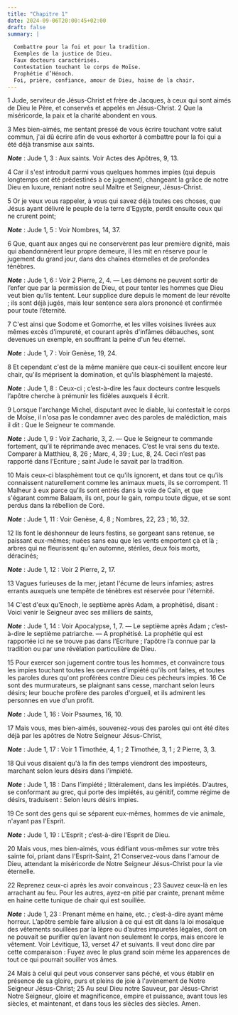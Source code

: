 ```yaml
---
title: "Chapitre 1"
date: 2024-09-06T20:00:45+02:00
draft: false
summary: |
  
  Combattre pour la foi et pour la tradition.
  Exemples de la justice de Dieu.
  Faux docteurs caractérisés.
  Contestation touchant le corps de Moïse.
  Prophétie d’Hénoch.
  Foi, prière, confiance, amour de Dieu, haine de la chair.
---
```



1 Jude, serviteur de Jésus-Christ et frère de Jacques, à ceux qui sont aimés de Dieu le Père, et conservés et appelés en Jésus-Christ. 2 Que la miséricorde, la paix et la charité abondent en vous.


3 Mes bien-aimés, me sentant pressé de vous écrire touchant votre salut commun, j'ai dû écrire afin de vous exhorter à combattre pour la foi qui a été déjà transmise aux saints.

***Note*** :  Jude 1, 3 : Aux saints. Voir Actes des Apôtres, 9, 13.

4 Car il s'est introduit parmi vous quelques hommes impies (qui depuis longtemps ont été prédestinés à ce jugement), changeant la grâce de notre Dieu en luxure, reniant notre seul Maître et Seigneur, Jésus-Christ.


5 Or je veux vous rappeler, à vous qui savez déjà toutes ces choses, que Jésus ayant délivré le peuple de la terre d'Egypte, perdit ensuite ceux qui ne crurent point;

***Note*** :  Jude 1, 5 : Voir Nombres, 14, 37.

6 Que, quant aux anges qui ne conservèrent pas leur première dignité, mais qui abandonnèrent leur propre demeure, il les mit en réserve pour le jugement du grand jour, dans des chaînes éternelles et de profondes ténèbres.

***Note*** :  Jude 1, 6 : Voir 2 Pierre, 2, 4. ― Les démons ne peuvent sortir de l’enfer que par la permission de Dieu, et pour tenter les hommes que Dieu veut bien qu’ils tentent. Leur supplice dure depuis le moment de leur révolte ; ils sont déjà jugés, mais leur sentence sera alors prononcé et confirmée pour toute l’éternité.

7 C'est ainsi que Sodome et Gomorrhe, et les villes voisines livrées aux mêmes excès d'impureté, et courant après d'infâmes débauches, sont devenues un exemple, en souffrant la peine d'un feu éternel.

***Note*** :  Jude 1, 7 : Voir Genèse, 19, 24.


8 Et cependant c'est de la même manière que ceux-ci souillent encore leur chair, qu'ils méprisent la domination, et qu'ils blasphèment la majesté.

***Note*** :  Jude 1, 8 : Ceux-ci ; c’est-à-dire les faux docteurs contre lesquels l’apôtre cherche à prémunir les fidèles auxquels il écrit.

9 Lorsque l'archange Michel, disputant avec le diable, lui contestait le corps de Moïse, il n'osa pas le condamner avec des paroles de malédiction, mais il dit : Que le Seigneur te commande.

***Note*** :  Jude 1, 9 : Voir Zacharie, 3, 2. ― Que le Seigneur te commande fortement, qu’il te réprimande avec menaces. C’est le vrai sens du texte. Comparer à Matthieu, 8, 26 ; Marc, 4, 39 ; Luc, 8, 24. Ceci n’est pas rapporté dans l’Ecriture ; saint Jude le savait par la tradition.

10 Mais ceux-ci blasphèment tout ce qu'ils ignorent, et dans tout ce qu'ils connaissent naturellement comme les animaux muets, ils se corrompent. 11 Malheur à eux parce qu'ils sont entrés dans la voie de Caïn, et que s'égarant comme Balaam, ils ont, pour le gain, rompu toute digue, et se sont perdus dans la rébellion de Coré.

***Note*** :  Jude 1, 11 : Voir Genèse, 4, 8 ; Nombres, 22, 23 ; 16, 32.


12 Ils font le déshonneur de leurs festins, se gorgeant sans retenue, se paissant eux-mêmes; nuées sans eau que les vents emportent çà et là ; arbres qui ne fleurissent qu'en automne, stériles, deux fois morts, déracinés;

***Note*** :  Jude 1, 12 : Voir 2 Pierre, 2, 17.

13 Vagues furieuses de la mer, jetant l'écume de leurs infamies; astres errants auxquels une tempête de ténèbres est réservée pour l'éternité.


14 C'est d'eux qu'Enoch, le septième après Adam, a prophétisé, disant : Voici venir le Seigneur avec ses milliers de saints,

***Note*** :  Jude 1, 14 : Voir Apocalypse, 1, 7. ― Le septième après Adam ; c’est-à-dire le septième patriarche. ― A prophétisé. La prophétie qui est rapportée ici ne se trouve pas dans l’Ecriture ; l’apôtre l’a connue par la tradition ou par une révélation particulière de Dieu.

15 Pour exercer son jugement contre tous les hommes, et convaincre tous les impies touchant toutes les oeuvres d'impiété qu'ils ont faites, et toutes les paroles dures qu'ont proférées contre Dieu ces pécheurs impies. 16 Ce sont des murmurateurs, se plaignant sans cesse, marchant selon leurs désirs; leur bouche profère des paroles d'orgueil, et ils admirent les personnes en vue d'un profit.

***Note*** :  Jude 1, 16 : Voir Psaumes, 16, 10.


17 Mais vous, mes bien-aimés, souvenez-vous des paroles qui ont été dites déjà par les apôtres de Notre Seigneur Jésus-Christ,

***Note*** :  Jude 1, 17 : Voir 1 Timothée, 4, 1 ; 2 Timothée, 3, 1 ; 2 Pierre, 3, 3.

18 Qui vous disaient qu'à la fin des temps viendront des imposteurs, marchant selon leurs désirs dans l'impiété.

***Note*** :  Jude 1, 18 : Dans l’impiété ; littéralement, dans les impiétés. D’autres, se conformant au grec, qui porte des impiétés, au génitif, comme régime de désirs, traduisent : Selon leurs désirs impies.

19 Ce sont des gens qui se séparent eux-mêmes, hommes de vie animale, n'ayant pas l'Esprit.

***Note*** :  Jude 1, 19 : L’Esprit ; c’est-à-dire l’Esprit de Dieu.


20 Mais vous, mes bien-aimés, vous édifiant vous-mêmes sur votre très sainte foi, priant dans l'Esprit-Saint, 21 Conservez-vous dans l'amour de Dieu, attendant la miséricorde de Notre Seigneur Jésus-Christ pour la vie éternelle.


22 Reprenez ceux-ci après les avoir convaincus ; 23 Sauvez ceux-là en les arrachant au feu. Pour les autres, ayez-en pitié par crainte, prenant même en haine cette tunique de chair qui est souillée.

***Note*** :  Jude 1, 23 : Prenant même en haine, etc. ; c’est-à-dire ayant même horreur. L’apôtre semble faire allusion à ce qui est dit dans la loi mosaïque des vêtements souillées par la lèpre ou d’autres impuretés légales, dont on ne pouvait se purifier qu’en lavant non seulement le corps, mais encore le vêtement. Voir Lévitique, 13, verset 47 et suivants. Il veut donc dire par cette comparaison : Fuyez avec le plus grand soin même les apparences de tout ce qui pourrait souiller vos âmes.


24 Mais à celui qui peut vous conserver sans péché, et vous établir en présence de sa gloire, purs et pleins de joie à l'avènement de Notre Seigneur Jésus-Christ; 25 Au seul Dieu notre Sauveur, par Jésus-Christ Notre Seigneur, gloire et magnificence, empire et puissance, avant tous les siècles, et maintenant, et dans tous les siècles des siècles. Amen.
